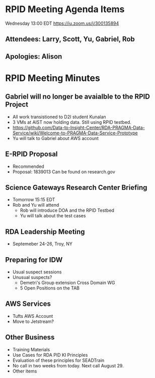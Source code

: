 # RPID Meeting Agenda Items
Wednesday 13:00 EDT
https://iu.zoom.us/j/300135894
   
## Attendees: Larry, Scott, Yu, Gabriel, Rob
## Apologies: Alison
   
# RPID Meeting Minutes

## Gabriel will no longer be avaialble to the RPID Project
   * All work transistioned to D2I student Kunalan
   * 3 VMs at AIST now holding data. Still using RPID testbed. 
   * https://github.com/Data-to-Insight-Center/RDA-PRAGMA-Data-Service/wiki/Welcome-to-PRAGMA-Data-Service-Prototype
   * Yu will talk to Gabriel about AWS account

## E-RPID Proposal 
   * Recommended
   * Proposal: 1839013 Can be found on research.gov
   
## Science Gateways Research Center Briefing
   * Tomorrow 15:15 EDT
   * Rob and Yu will attend
      * Rob will introduce DOA and the RPID Testbed
      * Yu will talk about the test cases

## RDA Leadership Meeting
   * Septemeber 24-26, Troy, NY
   
## Preparing for IDW
   * Usual suspect sessions
   * Unusual suspects? 
      * Demetri's Group extension Cross Domain WG
      * 5 Open Positions on the TAB
   
## AWS Services
   * Tufts AWS Account
   * Move to Jetstream? 
   
## Other Business
   * Training Materials
   * Use Cases for RDA PID KI Principles
   * Evaluation of these principles for SEADTrain
   * No call in two weeks from today. Next call August 29. 
   * Other items
